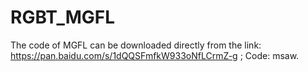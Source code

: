 # RGBT_MGFL
The code of MGFL can be downloaded directly from the link: https://pan.baidu.com/s/1dQQSFmfkW933oNfLCrmZ-g ; Code: msaw.
